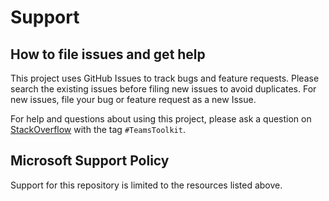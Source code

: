 # Support

## How to file issues and get help  

This project uses GitHub Issues to track bugs and feature requests. Please search the existing 
issues before filing new issues to avoid duplicates.  For new issues, file your bug or 
feature request as a new Issue.

For help and questions about using this project, please ask a question on [StackOverflow](https://stackoverflow.com) with the tag `#TeamsToolkit`.

## Microsoft Support Policy  

Support for this repository is limited to the resources listed above.
